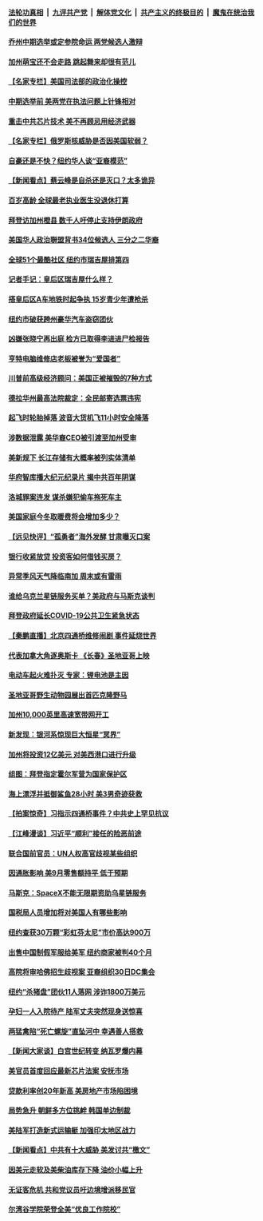 ####  [法轮功真相](../../../../basic/blob/master/README.md?t=10160201) &nbsp;|&nbsp; [九评共产党](../../../../9ping.md/blob/master/README.md?t=10160201) &nbsp;|&nbsp; [解体党文化](../../../../jtdwh.md/blob/master/README.md?t=10160201)  &nbsp;|&nbsp; [共产主义的终极目的](../../../../gczydzjmd.md/blob/master/README.md?t=10160201) &nbsp;|&nbsp; [魔鬼在统治我们的世界](../../../../mgztzwmdsj.md/blob/master/README.md?t=10160201) 

#### [乔州中期选举或定参院命运 两党候选人激辩](../pages/nsc412/n13846173.md?t=10160201) 

#### [加州萌宝还不会走路 跳起舞来却很有范儿](../pages/nsc412/n13845806.md?t=10160201) 

#### [【名家专栏】美国司法部的政治化操控](../pages/nsc412/n13845393.md?t=10160201) 

#### [中期选举前 美两党在执法问题上针锋相对](../pages/nsc412/n13846181.md?t=10160201) 

#### [重击中共芯片技术 美不再顾忌用经济武器](../pages/nsc412/n13845753.md?t=10160201) 

#### [【名家专栏】俄罗斯核威胁是否因美国软弱？](../pages/nsc412/n13846122.md?t=10160201) 

#### [自豪还是不快？纽约华人谈“亚裔模范”](../pages/nsc412/n13845812.md?t=10160201) 

#### [【新闻看点】蔡云峰是自杀还是灭口？太多诡异](../pages/nsc412/n13845587.md?t=10160201) 

#### [百岁高龄 全球最老执业医生没退休打算](../pages/nsc412/n13845877.md?t=10160201) 

#### [拜登访加州橙县 数千人吁停止支持伊朗政府](../pages/nsc412/n13845868.md?t=10160201) 

#### [美国华人政治聨盟背书34位候选人 三分之二华裔](../pages/nsc412/n13845859.md?t=10160201) 

#### [全球51个最酷社区 纽约市瑞吉屋排第四](../pages/nsc412/n13845770.md?t=10160201) 

#### [记者手记：皇后区瑞吉屋什么样？](../pages/nsc412/n13845765.md?t=10160201) 

#### [搭皇后区A车地铁时起争执 15岁青少年遭枪杀](../pages/nsc412/n13845814.md?t=10160201) 

#### [纽约市破获跨州豪华汽车盗窃团伙](../pages/nsc412/n13845781.md?t=10160201) 

#### [凶嫌张晓宁再出庭 检方已取得李进进尸检报告](../pages/nsc412/n13845878.md?t=10160201) 

#### [亨特电脑维修店老板被誉为“爱国者”](../pages/nsc412/n13845842.md?t=10160201) 

#### [川普前高级经济顾问：美国正被摧毁的7种方式](../pages/nsc412/n13845808.md?t=10160201) 

#### [德拉华州最高法院裁定：全民邮寄选票违宪](../pages/nsc412/n13845790.md?t=10160201) 

#### [起飞时轮胎掉落 波音大货机飞11小时安全降落](../pages/nsc412/n13845760.md?t=10160201) 

#### [涉数据泄露 美华裔CEO被引渡至加州受审](../pages/nsc412/n13845759.md?t=10160201) 

#### [美新规下 长江存储有大概率被列实体清单](../pages/nsc412/n13845665.md?t=10160201) 

#### [华府智库播大纪元纪录片 揭中共百年阴谋](../pages/nsc412/n13845707.md?t=10160201) 

#### [洛城罪案连发 谋杀嫌犯偷车拖死车主](../pages/nsc412/n13845709.md?t=10160201) 

#### [美国家庭今冬取暖费将会增加多少？](../pages/nsc412/n13845670.md?t=10160201) 

#### [【远见快评】“孤勇者”海外发酵 甘肃曝灭口案](../pages/nsc412/n13845659.md?t=10160201) 

#### [银行收紧放贷 投资客如何借钱买房？](../pages/nsc412/n13845654.md?t=10160201) 

#### [异常季风天气降临南加 周末或有雷雨](../pages/nsc412/n13845704.md?t=10160201) 

#### [谁给乌克兰星链服务买单？美政府与马斯克谈判](../pages/nsc412/n13845666.md?t=10160201) 

#### [拜登政府延长COVID-19公共卫生紧急状态](../pages/nsc412/n13845684.md?t=10160201) 

#### [【秦鹏直播】北京四通桥维修闹剧 事件延烧世界](../pages/nsc412/n13845681.md?t=10160201) 

#### [代表加拿大角逐奥斯卡 《长春》圣地亚哥上映](../pages/nsc412/n13845642.md?t=10160201) 

#### [电动车起火难扑灭 专家：锂电池是主因](../pages/nsc412/n13845220.md?t=10160201) 

#### [圣地亚哥野生动物园展出首匹克隆野马](../pages/nsc412/n13845195.md?t=10160201) 

#### [加州10,000英里高速宽带网开工](../pages/nsc412/n13845636.md?t=10160201) 

#### [新发现：银河系惊现巨大恒星“冥界”](../pages/nsc412/n13845598.md?t=10160201) 

#### [加州将投资12亿美元 对美西港口进行升级](../pages/nsc412/n13844991.md?t=10160201) 

#### [组图：拜登指定霍尔军营为国家保护区](../pages/nsc412/n13845473.md?t=10160201) 

#### [海上漂浮并抵御鲨鱼28小时 美3男奇迹获救](../pages/nsc412/n13845486.md?t=10160201) 

#### [【拍案惊奇】习指示四通桥事件？中共史上罕见抗议](../pages/nsc412/n13845577.md?t=10160201) 

#### [【江峰漫谈】习近平“顺利”接任的险恶前途](../pages/nsc412/n13845580.md?t=10160201) 

#### [联合国前官员：UN人权高官歧视某些组织](../pages/nsc412/n13845593.md?t=10160201) 

#### [因通胀影响 美9月零售额持平 低于预期](../pages/nsc412/n13845521.md?t=10160201) 

#### [马斯克：SpaceX不能无限期资助乌星链服务](../pages/nsc412/n13845478.md?t=10160201) 

#### [国税局人员增加将对美国人有哪些影响](../pages/nsc412/n13845392.md?t=10160201) 

#### [纽约查获30万颗“彩虹芬太尼”市价高达900万](../pages/nsc412/n13845031.md?t=10160201) 

#### [出售中国制假军服给美军 纽约商家被判40个月](../pages/nsc412/n13845120.md?t=10160201) 

#### [高院将审哈佛招生歧视案 亚裔组织30日DC集会](../pages/nsc412/n13845118.md?t=10160201) 

#### [纽约“杀猪盘”团伙11人落网 涉诈1800万美元](../pages/nsc412/n13845122.md?t=10160201) 

#### [孕妇一人入院待产 陆军丈夫突然现身送惊喜](../pages/nsc412/n13845054.md?t=10160201) 

#### [两猛禽陷“死亡螺旋”直坠河中 幸遇善人搭救](../pages/nsc412/n13845167.md?t=10160201) 

#### [【新闻大家谈】白宫世纪转变 纳瓦罗爆内幕](../pages/nsc412/n13844956.md?t=10160201) 

#### [美官员首度回应最新芯片法案 安抚市场](../pages/nsc412/n13845407.md?t=10160201) 

#### [贷款利率创20年新高 美房地产市场陷困境](../pages/nsc412/n13845387.md?t=10160201) 

#### [局势急升 朝鲜多方位挑衅 韩国单边制裁](../pages/nsc412/n13845341.md?t=10160201) 

#### [美陆军打造新式运输艇 加强印太地区战力](../pages/nsc412/n13845295.md?t=10160201) 

#### [【新闻看点】中共有十大威胁 美发讨共“檄文”](../pages/nsc412/n13844890.md?t=10160201) 

#### [因美元走软及美柴油库存下降 油价小幅上升](../pages/nsc412/n13844959.md?t=10160201) 

#### [无证客危机 共和党议员吁边境增派移民官](../pages/nsc412/n13845113.md?t=10160201) 

#### [尔湾谷学院荣登全美“优良工作院校”](../pages/nsc412/n13845026.md?t=10160201) 

